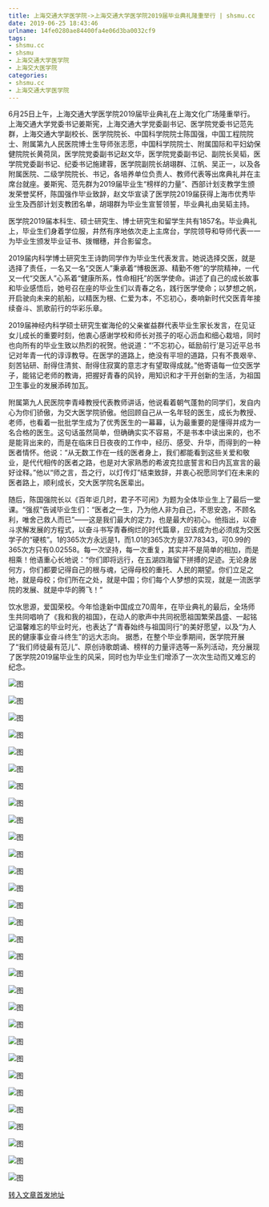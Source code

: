 ```yaml
---
title: 上海交通大学医学院->上海交通大学医学院2019届毕业典礼隆重举行 | shsmu.cc
date: 2019-06-25 18:43:46
urlname: 14fe0280ae84400fa4e06d3ba0032cf9
tags: 
- shsmu.cc
- shsmu
- 上海交通大学医学院
- 上海交大医学院
categories:
- shsmu.cc
- 上海交通大学医学院
---
```



6月25日上午，上海交通大学医学院2019届毕业典礼在上海文化广场隆重举行。上海交通大学党委书记姜斯宪，上海交通大学党委副书记、医学院党委书记范先群，上海交通大学副校长、医学院院长、中国科学院院士陈国强，中国工程院院士、附属第九人民医院博士生导师张志愿，中国科学院院士、附属国际和平妇幼保健院院长黄荷凤，医学院党委副书记赵文华，医学院党委副书记、副院长吴韬，医学院党委副书记、纪委书记施建蓉，医学院副院长胡翊群、江帆、吴正一，以及各附属医院、二级学院院长、书记，各培养单位负责人、教师代表等出席典礼并在主席台就座。姜斯宪、范先群为2019届毕业生“榜样的力量”、西部计划支教学生颁发荣誉奖杯，陈国强作毕业致辞，赵文华宣读了医学院2019届获得上海市优秀毕业生及西部计划支教团名单，胡翊群为毕业生宣誓领誓，毕业典礼由吴韬主持。

医学院2019届本科生、硕士研究生、博士研究生和留学生共有1857名。毕业典礼上，毕业生们身着学位服，井然有序地依次走上主席台，学院领导和导师代表一一为毕业生颁发毕业证书、拨帽穗，并合影留念。

2019届内科学博士研究生王诗韵同学作为毕业生代表发言。她说选择交医，就是选择了责任，一名又一名“交医人”秉承着“博极医源、精勤不倦”的学院精神，一代又一代“交医人”心系着“健康所系，性命相托”的医学使命。讲述了自己的成长故事和毕业感悟后，她号召在座的毕业生们以青春之名，践行医学使命；以梦想之帆，开启驶向未来的航船，以精医为根、仁爱为本，不忘初心，奏响新时代交医青年接续奋斗、凯歌前行的华彩乐章。

2019届神经内科学硕士研究生崔海伦的父亲崔益群代表毕业生家长发言，在见证女儿成长的重要时刻，他衷心感谢学校和师长对孩子的呕心沥血和细心栽培，同时也向所有的毕业生致以热烈的祝贺。他说道：“‘不忘初心，砥励前行’是习近平总书记对年青一代的谆谆教导。在医学的道路上，绝没有平坦的道路，只有不畏艰辛、刻苦钻研、耐得住清贫、耐得住寂寞的意志才有望取得成就。”他寄语每一位交医学子，能铭记老师的教诲，把握好青春的风铃，用知识和才干开创新的生活，为祖国卫生事业的发展添砖加瓦。

附属第九人民医院李青峰教授代表教师讲话，他说看着朝气蓬勃的同学们，发自内心为你们骄傲，为交大医学院骄傲。他回顾自己从一名年轻的医生，成长为教授、老师，也看着一批批学生成为了优秀医生的一幕幕，认为最重要的是懂得并成为一名合格的医生。这句话虽然简单，但确确实实不容易，不是书本中读出来的，也不是能背出来的，而是在临床日日夜夜的工作中，经历、感受、升华，而得到的一种医者情怀。他说：“从无数工作在一线的医者身上，我们都能看到这些关爱和敬业，是代代相传的医者之路，也是对大家熟悉的希波克拉底誓言和日内瓦宣言的最好诠释。”他以“师之言，吾之行，以灯传灯”结束致辞，并衷心祝愿同学们在未来的医者路上，顺利成长，交大医学院名医辈出。

随后，陈国强院长以《百年讵几时，君子不可闲》为题为全体毕业生上了最后一堂课。“强叔”告诫毕业生们：“医者之一生，乃为他人非为自己，不思安逸，不顾名利，唯舍己救人而已”——这是我们最大的定力，也是最大的初心。他指出，以奋斗求解发展的方程式，以奋斗书写青春绚烂的时代篇章，应该成为也必须成为交医学子的“硬核”。1的365次方永远是1，而1.01的365次方是37.78343，可0.99的365次方只有0.02558。每一次坚持，每一次重复，其实并不是简单的相加，而是相乘！他语重心长地说：“你们即将远行，在五湖四海留下拼搏的足迹。无论身居何方，你们都要记得自己的根与魂，记得母校的重托、人民的期望。你们立足之地，就是母校；你们所在之处，就是中国；你们每个人梦想的实现，就是一流医学院的发展、就是中华的腾飞！”

饮水思源，爱国荣校。今年恰逢新中国成立70周年，在毕业典礼的最后，全场师生共同唱响了《我和我的祖国》，在动人的歌声中共同祝愿祖国繁荣昌盛、一起铭记温馨难忘的毕业时光，也表达了“青春始终与祖国同行”的美好愿望，以及“为人民的健康事业奋斗终生”的远大志向。 据悉，在整个毕业季期间，医学院开展了“我们师徒最有范儿”、原创诗歌朗诵、榜样的力量评选等一系列活动，充分展现了医学院2019届毕业生的风采，同时也为毕业生们增添了一次次生动而又难忘的纪念。



![图](https://www.shsmu.edu.cn/__local/2/95/EA/07D96AA23480D5B71DE9CAE2AA7_AA8A2BAE_139C9.jpg)

![图](https://www.shsmu.edu.cn/__local/C/AB/77/E3E17A719D8065160F19C6B4A40_2416E846_10260.jpg)

![图](https://www.shsmu.edu.cn/__local/7/8B/C3/3C4FB8EA1C1D1C28C0415A633A6_A0F2D148_FD5F.jpg)

![图](https://www.shsmu.edu.cn/__local/F/E4/08/5723A9E5B93BFAFAAF74A2A64E6_22224AE5_E9CD.jpg)

![图](https://www.shsmu.edu.cn/__local/7/0C/B3/96FB9767EB167961AF54C627D09_B707242D_10B25.jpg)

![图](https://www.shsmu.edu.cn/__local/E/07/31/B3C03597E41E6FA0A212B5D75B7_565BF122_D1C8.jpg)

![图](https://www.shsmu.edu.cn/__local/B/57/E7/406A138668DE9C5AB91C75DAA9A_89C7F508_EB7B.jpg)

![图](https://www.shsmu.edu.cn/__local/8/9C/DA/E39F1CFCB5540B97A94A9D94985_FF6805A6_D352.jpg)

![图](https://www.shsmu.edu.cn/__local/2/40/94/B688305707E0DC0E2C08F2DDF65_66731C1A_E350.jpg)

![图](https://www.shsmu.edu.cn/__local/B/C2/DA/C06FA09EBBEE2CC540668161ABD_B9F663C8_F8C2.jpg)

![图](https://www.shsmu.edu.cn/__local/F/11/56/147809D9CCC0864EC75D9D7136E_9D4F049B_F98E.jpg)

![图](https://www.shsmu.edu.cn/__local/D/1F/8A/215036C2A17EB3F7C224CBA4DEE_DCD3B313_D0D0.jpg)

![图](https://www.shsmu.edu.cn/__local/D/55/B3/92759D92D6442D523D3BB0B9CCD_861900DF_F7D7.jpg)

![图](https://www.shsmu.edu.cn/__local/3/5E/0F/347A774E96D04FA03303061B1A3_17D6FBBA_BBB2.jpg)

![图](https://www.shsmu.edu.cn/__local/3/28/78/F3B5FB8671257466BC2605A9661_04099A69_FE96.jpg)

![图](https://www.shsmu.edu.cn/__local/1/69/77/AB23F050B9D34BD2745728D34A9_F8E10244_EE4B.jpg)

![图](https://www.shsmu.edu.cn/__local/B/19/85/48729221991BC05C012E7335209_39A24F91_E116.jpg)

![图](https://www.shsmu.edu.cn/__local/3/60/06/C246A3CEEEF4FCC76DD7B103170_DACF3385_D061.jpg)

![图](https://www.shsmu.edu.cn/__local/E/00/89/E7BFD3DA15281C3C46647A445B8_C2CB4B0D_EB70.jpg)

![图](https://www.shsmu.edu.cn/__local/E/E0/09/C0C476892128595EDDA84803215_0004751E_E517.jpg)

![图](https://www.shsmu.edu.cn/__local/4/AE/8D/0085D6840336786D40D15E72EA2_CCF90FA2_D4F6.jpg)

![图](https://www.shsmu.edu.cn/__local/7/26/0E/78387622150D7ABF373467BA87C_74540A98_EDA7.jpg)

![图](https://www.shsmu.edu.cn/__local/8/EA/39/49AFF67E168FFF42C3E5FBCF7F7_FBEE326A_F9A1.jpg)

![图](https://www.shsmu.edu.cn/__local/F/C7/ED/6B9758BE7C501FB34E55E764119_58994F3F_D56C.jpg)

![图](https://www.shsmu.edu.cn/__local/1/F6/2C/A0802421BA1E9600FFB6032DE19_BEC1B00A_F661.jpg)

![图](https://www.shsmu.edu.cn/__local/9/48/95/0D2BBA56C60CD0830678BD19E5A_E299B089_FB65.jpg)

![图](https://www.shsmu.edu.cn/__local/A/EA/4B/89E20A3E7D3621462EA815D737C_130255DA_10577.jpg)

![图](https://www.shsmu.edu.cn/__local/0/1D/12/47CFC01ADDDADE7988FF2E094BB_383F7C46_CFCC.jpg)

![图](https://www.shsmu.edu.cn/__local/F/FC/88/597961C13D9757DC6C3ADB73A88_16ECE3D5_19369.jpg)

![图](https://www.shsmu.edu.cn/__local/9/2F/76/A65847B79B00296209BD20AB18A_5968AEFC_13684.jpg)

[转入文章首发地址](https://www.shsmu.edu.cn/news/info/1002/16718.htm)